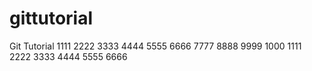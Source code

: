 # gittutorial
Git Tutorial
1111
2222
3333
4444
5555
6666
7777
8888
9999
1000
1111
2222
3333
4444
5555
6666
